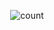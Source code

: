 <p align="center">
    <img src="https://count.getloli.com/get/@ten1fs.github.study.readme?theme=asoul" alt="count"
</p>

